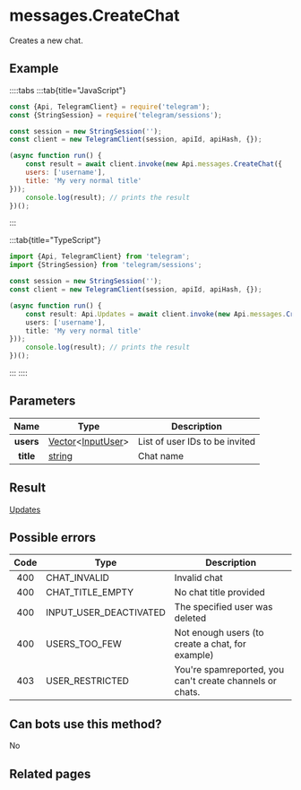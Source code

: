 # messages.CreateChat

Creates a new chat.



## Example

::::tabs
:::tab{title="JavaScript"}
```js
const {Api, TelegramClient} = require('telegram');
const {StringSession} = require('telegram/sessions');

const session = new StringSession('');
const client = new TelegramClient(session, apiId, apiHash, {});

(async function run() {
    const result = await client.invoke(new Api.messages.CreateChat({
    users: ['username'],
    title: 'My very normal title'
}));
    console.log(result); // prints the result
})();
```
:::

:::tab{title="TypeScript"}
```ts
import {Api, TelegramClient} from 'telegram';
import {StringSession} from 'telegram/sessions';

const session = new StringSession('');
const client = new TelegramClient(session, apiId, apiHash, {});

(async function run() {
    const result: Api.Updates = await client.invoke(new Api.messages.CreateChat({
    users: ['username'],
    title: 'My very normal title'
}));
    console.log(result); // prints the result
})();
```
:::
::::



## Parameters

| Name | Type | Description |
| :--: | ---- | ----------- |
| **users** | [Vector](https://core.telegram.org/type/Vector%20t)<[InputUser](https://core.telegram.org/type/InputUser)> | List of user IDs to be invited 
| **title** | [string](https://core.telegram.org/type/string) | Chat name 


## Result

[Updates](https://core.telegram.org/type/Updates)



## Possible errors

| Code | Type | Description |
| :--: | ---- | ----------- |
| 400 | CHAT\_INVALID | Invalid chat 
| 400 | CHAT\_TITLE\_EMPTY | No chat title provided 
| 400 | INPUT\_USER\_DEACTIVATED | The specified user was deleted 
| 400 | USERS\_TOO\_FEW | Not enough users (to create a chat, for example) 
| 403 | USER\_RESTRICTED | You're spamreported, you can't create channels or chats. 


## Can bots use this method?

No

## Related pages



